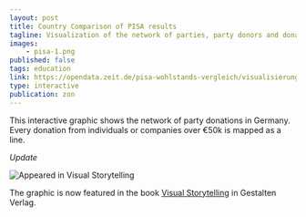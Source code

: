 ```yaml
---
layout: post
title: Country Comparison of PISA results
tagline: Visualization of the network of parties, party donors and donations.
images:
    - pisa-1.png
published: false
tags: education
link: https://opendata.zeit.de/pisa-wohlstands-vergleich/visualisierung.php
type: interactive
publication: zon
---
```


This interactive graphic shows the network of party donations in Germany. Every donation from individuals or companies over €50k is mapped as a line.

_Update_

![Appeared in Visual Storytelling](/images/visual-storytelling.gif)

The graphic is now featured in the book [Visual Storytelling](https://shop.gestalten.com/visual-storytelling.html) in Gestalten Verlag.
